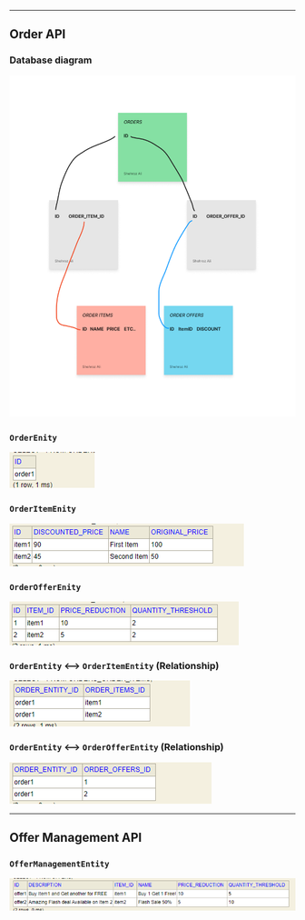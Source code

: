 [//]: # (## Trade-offs)

[//]: # (3 September 2022: Now, after implementing `ItemAPI`, `ItemManagementAPI` and `OrderAPI` I have two choices to proceed with the exercise.)

[//]: # ()
[//]: # (Choice 1: Whether I should go start writing Tests for the implemented stuffs completed till date and start building more features like better Error Handling, Validations and Exceptional Handling.)

[//]: # ()
[//]: # (Choice 2: Go on implementing the last part of exercise i.e. `OfferAPI` and `OfferManagementAPI`so I will cover all the User stories and APIs. As )

<hr /> 

## Order API
### Database diagram
![Order API Database schema](SadaParcel%20-%20Order%20API.png "Title")

### `OrderEnity`
![Order API - OrderEntity](OrderManagementAPI%20-%20OrderEntity.png "Title")

### `OrderItemEnity`
![Order API - OrderItemEntity](OrderManagementAPI%20-%20OrderItemEntity.png "Title")

### `OrderOfferEnity`
![Order API - OrderOfferEntity](OrderManagementAPI%20-%20OrderOfferEntity.png "Title")

### `OrderEntity` <--> `OrderItemEntity` (Relationship)
![Order API - ORDER_ORDER_ITEM](OrderManagementAPI%20-%20Relationship1.png "Title")

### `OrderEntity` <--> `OrderOfferEntity` (Relationship)
![Order API - ORDER_ORDER_OFFER](OrderManagementAPI%20-%20Relationship2.png "Title")

<hr />

## Offer Management API
### `OfferManagementEntity`
![Offer Management API - OfferManagementEntity](OfferManagementAPI%20-%20Entity.png "Title")

[//]: # (# Trade-offs)

[//]: # ()
[//]: # (## Monolithic over Micro-services)

[//]: # (This is the no.1 trade-off, I felt while moving to finish Public Item API consumer package. The benefit I gained over following a monolithic architecture is that )

[//]: # (I can simply call `itemsManagementRepository.findAll&#40;&#41;` from `ItemsManagementAPI` package which is not a public API consumer package. Calling this method will simply return me a `List<ItemsManagementLineEntity>`. I can)

[//]: # (iterate over this `List`, create new `ItemModel`, call `ItemModel.set&#40;List<ith item>.get&#40;&#41;&#41;` and return `List<ItemModel>` to Public API consumer. This is because both Public and Internal consumers package lies within the same codebase. )